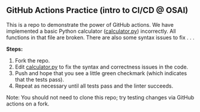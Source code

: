 ## GitHub Actions Practice (intro to CI/CD @ OSAI)
This is a repo to demonstrate the power of GitHub actions.
We have implemented a basic Python calculator ([calculator.py](calculator.py)) incorrectly.
All functions in that file are broken.
There are also some syntax issues to fix . . .

**Steps:**
1. Fork the repo.
2. Edit [calculator.py](calculator.py) to fix the syntax and correctness issues in the code.
3. Push and hope that you see a little green checkmark (which indicates that the tests pass).
4. Repeat as necessary until all tests pass and the linter succeeds.

Note: You should not need to clone this repo; try testing changes via GitHub actions on a fork.